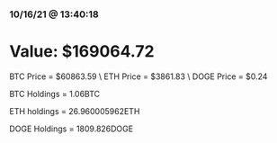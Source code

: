 ### 10/16/21 @ 13:40:18 

# Value: $169064.72



BTC Price = $60863.59
\ ETH Price = $3861.83
\ DOGE Price = $0.24


BTC Holdings = 1.06BTC

 ETH holdings = 26.960005962ETH

 DOGE Holdings = 1809.826DOGE

